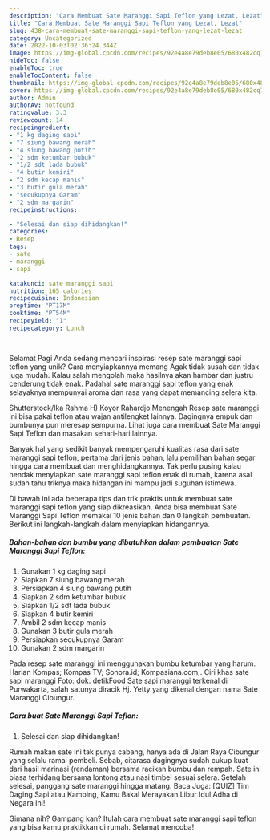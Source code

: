 ```yaml
---
description: "Cara Membuat Sate Maranggi Sapi Teflon yang Lezat, Lezat"
title: "Cara Membuat Sate Maranggi Sapi Teflon yang Lezat, Lezat"
slug: 438-cara-membuat-sate-maranggi-sapi-teflon-yang-lezat-lezat
category: Uncategorized
date: 2022-10-03T02:36:24.344Z
image: https://img-global.cpcdn.com/recipes/92e4a8e79deb8e05/680x482cq70/sate-maranggi-sapi-teflon-foto-resep-utama.jpg
hideToc: false
enableToc: true
enableTocContent: false
thumbnail: https://img-global.cpcdn.com/recipes/92e4a8e79deb8e05/680x482cq70/sate-maranggi-sapi-teflon-foto-resep-utama.jpg
cover: https://img-global.cpcdn.com/recipes/92e4a8e79deb8e05/680x482cq70/sate-maranggi-sapi-teflon-foto-resep-utama.jpg
author: Admin
authorAv: notfound
ratingvalue: 3.3
reviewcount: 14
recipeingredient:
- "1 kg daging sapi"
- "7 siung bawang merah"
- "4 siung bawang putih"
- "2 sdm ketumbar bubuk"
- "1/2 sdt lada bubuk"
- "4 butir kemiri"
- "2 sdm kecap manis"
- "3 butir gula merah"
- "secukupnya Garam"
- "2 sdm margarin"
recipeinstructions:

- "Selesai dan siap dihidangkan!"
categories:
- Resep
tags:
- sate
- maranggi
- sapi

katakunci: sate maranggi sapi 
nutrition: 165 calories
recipecuisine: Indonesian
preptime: "PT17M"
cooktime: "PT54M"
recipeyield: "1"
recipecategory: Lunch

---
```



Selamat Pagi Anda sedang mencari inspirasi resep sate maranggi sapi teflon yang unik? Cara menyiapkannya memang Agak tidak susah dan tidak juga mudah. Kalau salah mengolah maka hasilnya akan hambar dan justru cenderung tidak enak. Padahal sate maranggi sapi teflon yang enak selayaknya mempunyai aroma dan rasa yang dapat memancing selera kita.


Shutterstock/Ika Rahma H) Koyor Rahardjo Menengah Resep sate maranggi ini bisa pakai teflon atau wajan antilengket lainnya. Dagingnya empuk dan bumbunya pun meresap sempurna. Lihat juga cara membuat Sate Maranggi Sapi Teflon dan masakan sehari-hari lainnya.

Banyak hal yang sedikit banyak mempengaruhi kualitas rasa dari sate maranggi sapi teflon, pertama dari jenis bahan, lalu pemilihan bahan segar hingga cara membuat dan menghidangkannya. Tak perlu pusing kalau hendak menyiapkan sate maranggi sapi teflon enak di rumah, karena asal sudah tahu triknya maka hidangan ini mampu jadi suguhan istimewa.


Di bawah ini ada beberapa tips dan trik praktis untuk membuat sate maranggi sapi teflon yang siap dikreasikan. Anda bisa membuat Sate Maranggi Sapi Teflon memakai 10 jenis bahan dan 0 langkah pembuatan. Berikut ini langkah-langkah dalam menyiapkan hidangannya.

<!--inarticleads1-->

##### Bahan-bahan dan bumbu yang dibutuhkan dalam pembuatan Sate Maranggi Sapi Teflon:

1. Gunakan 1 kg daging sapi
1. Siapkan 7 siung bawang merah
1. Persiapkan 4 siung bawang putih
1. Siapkan 2 sdm ketumbar bubuk
1. Siapkan 1/2 sdt lada bubuk
1. Siapkan 4 butir kemiri
1. Ambil 2 sdm kecap manis
1. Gunakan 3 butir gula merah
1. Persiapkan secukupnya Garam
1. Gunakan 2 sdm margarin


Pada resep sate maranggi ini menggunakan bumbu ketumbar yang harum. Harian Kompas; Kompas TV; Sonora.id; Kompasiana.com;. Ciri khas sate sapi maranggi Foto: dok. detikFood Sate sapi maranggi terkenal di Purwakarta, salah satunya diracik Hj. Yetty yang dikenal dengan nama Sate Maranggi Cibungur. 

<!--inarticleads2-->

##### Cara buat Sate Maranggi Sapi Teflon:


1. Selesai dan siap dihidangkan!

Rumah makan sate ini tak punya cabang, hanya ada di Jalan Raya Cibungur yang selalu ramai pembeli. Sebab, citarasa dagingnya sudah cukup kuat dari hasil marinasi (rendaman) bersama racikan bumbu dan rempah. Sate ini biasa terhidang bersama lontong atau nasi timbel sesuai selera. Setelah selesai, panggang sate maranggi hingga matang. Baca Juga: [QUIZ] Tim Daging Sapi atau Kambing, Kamu Bakal Merayakan Libur Idul Adha di Negara Ini! 

Gimana nih? Gampang kan? Itulah cara membuat sate maranggi sapi teflon yang bisa kamu praktikkan di rumah. Selamat mencoba!
